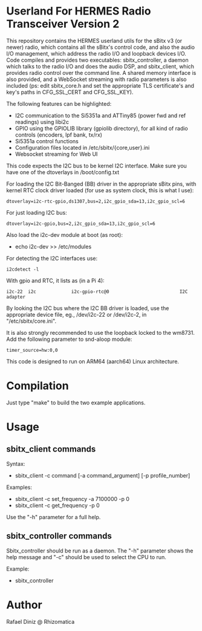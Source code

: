 # Userland For HERMES Radio Transceiver Version 2

This repository contains the HERMES userland utils for the sBitx v3 (or newer)
radio, which contains all the sBitx's control
code, and also the audio I/O management, which address the radio I/O
and loopback devices I/O. Code compiles and provides two executables: sbitx_controller, 
a daemon which talks to the radio I/O and does the audio DSP, and sbitx_client, which
provides radio control over the command line. A shared memory interface is also provided,
and a WebSocket streaming with radio parameters is also included (ps: edit sbitx_core.h and 
set the appropriate TLS certificate's and key's paths in CFG_SSL_CERT and CFG_SSL_KEY).

The following features can be highlighted:

* I2C communication to the Si5351a and ATTiny85 (power fwd and ref readings) using libi2c
* GPIO using the GPIOLIB library (gpiolib directory), for all kind of radio controls (encoders, lpf bank, tx/rx)
* Si5351a control functions
* Configuration files located in /etc/sbitx/{core,user}.ini
* Websocket streaming for Web UI

This code expects the I2C bus to be kernel I2C interface. Make sure you have one of the dtoverlays
in /boot/config.txt

For loading the I2C Bit-Banged (BB) driver in the appropriate sBitx pins, with kernel RTC clock driver loaded (for use as system clock, this is what I use):
```
dtoverlay=i2c-rtc-gpio,ds1307,bus=2,i2c_gpio_sda=13,i2c_gpio_scl=6
```
For just loading I2C bus:

```
dtoverlay=i2c-gpio,bus=2,i2c_gpio_sda=13,i2c_gpio_scl=6
```

Also load the i2c-dev module at boot (as root):

* echo i2c-dev >> /etc/modules

For detecting the I2C interfaces use:

```
i2cdetect -l

```

With gpio and RTC, it lists as (in a Pi 4):

```
i2c-22  i2c             i2c-gpio-rtc@0                          I2C adapter
```

By looking the I2C bus where the I2C BB driver is loaded, use the appropriate device file, eg., /dev/i2c-22 or /dev/i2c-2, in "/etc/sbitx/core.ini".


It is also strongly recommended to use the loopback locked to the wm8731. Add the following
parameter to snd-aloop module:

```
timer_source=hw:0,0
```

This code is designed to run on ARM64 (aarch64) Linux architecture.

# Compilation

Just type "make" to build the two example applications. 


# Usage


## sbitx_client commands

Syntax:
* sbitx_client -c command [-a command_argument] [-p profile_number]

Examples:
* sbitx_client -c set_frequency -a 7100000 -p 0
* sbitx_client -c get_frequency -p 0

Use the "-h" parameter for a full help.

## sbitx_controller commands

Sbitx_controller should be run as a daemon.
The "-h" parameter shows the help message and "-c" should be used to select the CPU to run.

Example:

* sbitx_controller


# Author

Rafael Diniz @ Rhizomatica


